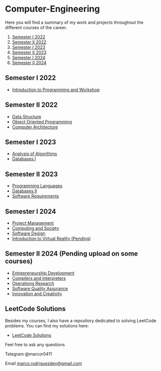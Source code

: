 # Computer-Engineering

Here you will find a summary of my work and projects throughout the different courses of the career.

1. [Semester I 2022](#Semester-I-2022)
2. [Semester II 2022](#Semester-II-2022)
3. [Semester I 2023](#Semester-I-2023)
4. [Semester II 2023](#Semester-II-2023)
5. [Semester I 2024](#Semester-I-2024)
6. [Semester II 2024](#Semester-II-2024)


## Semester I 2022

- [Introduction to Programming and Workshop](https://github.com/marcor0311/Introduction-to-Programming-and-Workshop)

## Semester II 2022

- [Data Structure](https://github.com/marcor0311/Data-Structure)
- [Object Oriented Programming](https://github.com/marcor0311/Object-Oriented-Programming)
- [Computer Architecture](https://github.com/marcor0311/Computer-Architecture)

## Semester I 2023

- [Analysis of Algorithms](https://github.com/marcor0311/Analysis-of-Algorithms)
- [Databases I](https://github.com/marcor0311/Databases-I)

## Semester II 2023

- [Programming Languages](https://github.com/marcor0311/Programming-Languages)
- [Databases II](https://github.com/marcor0311/Databases-II)
- [Software Requirements](https://github.com/marcor0311/Software-Requirements)

## Semester I 2024

- [Project Management](https://github.com/marcor0311/Project-Management)
- [Computing and Society](https://github.com/marcor0311/Computing-and-Society)
- [Software Design](https://github.com/marcor0311/Software-Design)
- [Introduction to Virtual Reality (Pending)](https://github.com/marcor0311/Introduction-to-Virtual-Reality)

## Semester II 2024 (Pending upload on some courses)

- [Entrepreneurship Development](https://github.com/marcor0311/Entrepreneurship-Development)
- [Compilers and Interpreters](https://github.com/marcor0311/Compilers-and-Interpreters)
- [Operations Research](https://github.com/marcor0311/Operations-Research)
- [Software Quality Assurance](https://github.com/marcor0311/Software-Quality-Assurance)
- [Innovation and Creativity](https://github.com/marcor0311/Innovation-and-Creativity)

## LeetCode Solutions

Besides my courses, I also have a repository dedicated to solving LeetCode problems. You can find my solutions here: 
- [LeetCode Solutions](https://github.com/marcor0311/LeetCode)

Feel free to ask any questions

Telegram @marcor0411

Email marco.rodriguezdev@gmail.com
